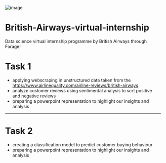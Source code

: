 
![image](https://www.google.com/url?sa=i&url=https%3A%2F%2Fsco.wikipedia.org%2Fwiki%2FFile%3ABritish_Airways_Logo.svg&psig=AOvVaw3f-i0Ca657cK6a9ZnJjTQQ&ust=1696995718268000&source=images&cd=vfe&opi=89978449&ved=0CBEQjRxqFwoTCOD48-nH6oEDFQAAAAAdAAAAABAE)

# British-Airways-virtual-internship
Data science virtual internship programme by British Airways through Forage!

# Task 1 
- applying webscraping in unstructured data taken from the https://www.airlinequality.com/airline-reviews/british-airways
- analyze customer reviews using sentimental analysis to sort positive and negative reviews
- preparing a powerpoint representation to highlight our insights and analysis
--------------------------------------------------------------------------------------------------------------------------------------

# Task 2  
- creating a classification model to predict customer buying behaviour
- preparing a powerpoint representation to highlight our insights and analysis
